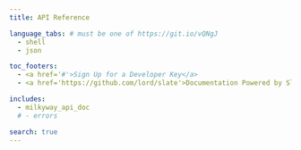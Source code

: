 ```yaml
---
title: API Reference

language_tabs: # must be one of https://git.io/vQNgJ
  - shell
  - json

toc_footers:
  - <a href='#'>Sign Up for a Developer Key</a>
  - <a href='https://github.com/lord/slate'>Documentation Powered by Slate</a>

includes:
  - milkyway_api_doc
  # - errors

search: true
---
```

